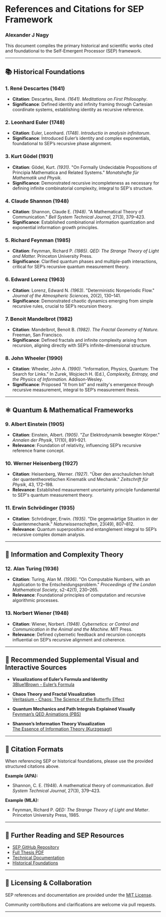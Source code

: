 # References and Citations for SEP Framework
### Alexander J Nagy
This document compiles the primary historical and scientific works cited and foundational to the Self-Emergent Processor (SEP) framework.

---

## 📚 Historical Foundations

### 1. René Descartes (1641)  
- **Citation**: Descartes, René. *(1641)*. *Meditations on First Philosophy*.  
- **Significance**: Defined identity and infinity framing through Cartesian coordinate systems, establishing identity as recursive reference.

### 2. Leonhard Euler (1748)  
- **Citation**: Euler, Leonhard. *(1748)*. *Introductio in analysin infinitorum*.  
- **Significance**: Introduced Euler’s identity and complex exponentials, foundational to SEP’s recursive phase alignment.

### 3. Kurt Gödel (1931)  
- **Citation**: Gödel, Kurt. *(1931)*. "On Formally Undecidable Propositions of Principia Mathematica and Related Systems." *Monatshefte für Mathematik und Physik.*  
- **Significance**: Demonstrated recursive incompleteness as necessary for defining infinite combinatorial complexity, integral to SEP's structure.

### 4. Claude Shannon (1948)  
- **Citation**: Shannon, Claude E. *(1948)*. "A Mathematical Theory of Communication." *Bell System Technical Journal*, 27(3), 379–423.  
- **Significance**: Established combinational information quantization and exponential information growth principles.

### 5. Richard Feynman (1985)  
- **Citation**: Feynman, Richard P. *(1985)*. *QED: The Strange Theory of Light and Matter.* Princeton University Press.  
- **Significance**: Clarified quantum phases and multiple-path interactions, critical for SEP’s recursive quantum measurement theory.

### 6. Edward Lorenz (1963)  
- **Citation**: Lorenz, Edward N. *(1963)*. "Deterministic Nonperiodic Flow." *Journal of the Atmospheric Sciences*, 20(2), 130–141.  
- **Significance**: Demonstrated chaotic dynamics emerging from simple recursive rules, crucial to SEP’s recursion theory.

### 7. Benoit Mandelbrot (1982)  
- **Citation**: Mandelbrot, Benoit B. *(1982)*. *The Fractal Geometry of Nature.* Freeman, San Francisco.  
- **Significance**: Defined fractals and infinite complexity arising from recursion, aligning directly with SEP’s infinite-dimensional structure.

### 8. John Wheeler (1990)  
- **Citation**: Wheeler, John A. *(1990)*. "Information, Physics, Quantum: The Search for Links." In Zurek, Wojciech H. (Ed.), *Complexity, Entropy, and the Physics of Information.* Addison-Wesley.  
- **Significance**: Proposed "It from bit" and reality's emergence through recursive measurement, integral to SEP’s measurement thesis.

---

## ⚛️ Quantum & Mathematical Frameworks

### 9. Albert Einstein (1905)  
- **Citation**: Einstein, Albert. *(1905)*. "Zur Elektrodynamik bewegter Körper." *Annalen der Physik*, 17(10), 891–921.  
- **Relevance**: Foundation of relativity, influencing SEP’s recursive reference frame concept.

### 10. Werner Heisenberg (1927)  
- **Citation**: Heisenberg, Werner. *(1927)*. "Über den anschaulichen Inhalt der quantentheoretischen Kinematik und Mechanik." *Zeitschrift für Physik*, 43, 172–198.  
- **Relevance**: Established measurement uncertainty principle fundamental to SEP's quantum measurement theory.

### 11. Erwin Schrödinger (1935)  
- **Citation**: Schrödinger, Erwin. *(1935)*. "Die gegenwärtige Situation in der Quantenmechanik." *Naturwissenschaften*, 23(49), 807–812.  
- **Relevance**: Quantum superposition and entanglement integral to SEP’s recursive complex domain analysis.

---

## 📡 Information and Complexity Theory

### 12. Alan Turing (1936)  
- **Citation**: Turing, Alan M. *(1936)*. "On Computable Numbers, with an Application to the Entscheidungsproblem." *Proceedings of the London Mathematical Society*, s2-42(1), 230–265.  
- **Relevance**: Foundational principles of computation and recursive algorithmic processes.

### 13. Norbert Wiener (1948)  
- **Citation**: Wiener, Norbert. *(1948)*. *Cybernetics: or Control and Communication in the Animal and the Machine.* MIT Press.  
- **Relevance**: Defined cybernetic feedback and recursion concepts influential on SEP’s recursive alignment and coherence.

---

## 📖 Recommended Supplemental Visual and Interactive Sources

- **Visualizations of Euler’s Formula and Identity**  
  [3Blue1Brown - Euler’s Formula](https://www.youtube.com/watch?v=mvmuCPvRoWQ)

- **Chaos Theory and Fractal Visualization**  
  [Veritasium - Chaos: The Science of the Butterfly Effect](https://www.youtube.com/watch?v=fDek6cYijxI)

- **Quantum Mechanics and Path Integrals Explained Visually**  
  [Feynman’s QED Animations (PBS)](https://www.youtube.com/watch?v=41Jc75tQcB0)

- **Shannon’s Information Theory Visualization**  
  [The Essence of Information Theory (Kurzgesagt)](https://www.youtube.com/watch?v=ErfnhcEV1O8)

---

## 📂 Citation Formats

When referencing SEP or historical foundations, please use the provided structured citations above. 

**Example (APA):**
- Shannon, C. E. (1948). A mathematical theory of communication. *Bell System Technical Journal*, 27(3), 379–423.

**Example (MLA):**
- Feynman, Richard P. *QED: The Strange Theory of Light and Matter*. Princeton University Press, 1985.

---

## 🔖 Further Reading and SEP Resources
- [SEP GitHub Repository](https://github.com/scrallex/Self-Emergent-Processor)
- [Full Thesis PDF](https://github.com/scrallex/Self-Emergent-Processor/blob/main/SEP_FULL_THESIS.pdf)
- [Technical Documentation](https://github.com/scrallex/Self-Emergent-Processor/blob/main/TECHNICAL_DOCUMENTATION.md)
- [Historical Foundations](https://github.com/scrallex/Self-Emergent-Processor/blob/main/HISTORICAL_FOUNDATIONS.md)

---

## 📜 Licensing & Collaboration

SEP references and documentation are provided under the [MIT License](https://github.com/scrallex/Self-Emergent-Processor/blob/main/LICENSE.md).

Community contributions and clarifications are welcome via pull requests.

---
